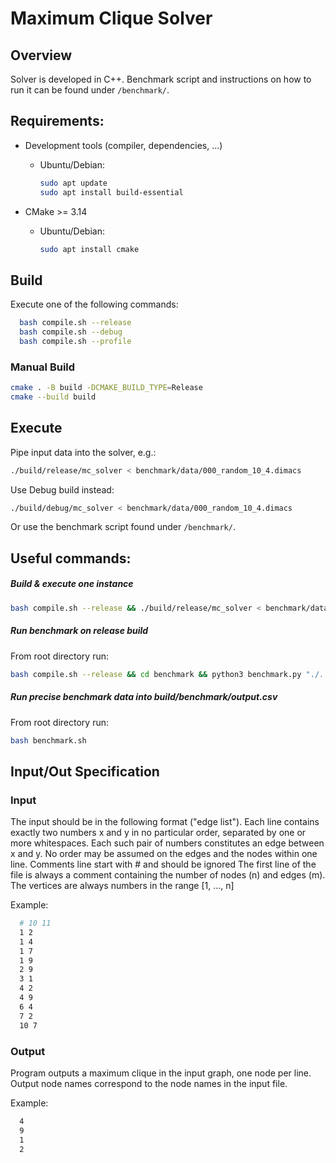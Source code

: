 # Maximum Clique Solver
## Overview

Solver is developed in C++. Benchmark script and instructions on how to run it can be found under `/benchmark/`.

## Requirements:

- Development tools (compiler, dependencies, ...)

  - Ubuntu/Debian:
    ```bash
    sudo apt update
    sudo apt install build-essential
    ```

- CMake >= 3.14

  - Ubuntu/Debian:
    ```bash
    sudo apt install cmake
    ```

## Build

Execute one of the following commands:
```bash
  bash compile.sh --release
  bash compile.sh --debug
  bash compile.sh --profile
```

### Manual Build
```bash
cmake . -B build -DCMAKE_BUILD_TYPE=Release
cmake --build build
```

## Execute

Pipe input data into the solver, e.g.:
```bash
./build/release/mc_solver < benchmark/data/000_random_10_4.dimacs
```

Use Debug build instead:
```bash
./build/debug/mc_solver < benchmark/data/000_random_10_4.dimacs
```

Or use the benchmark script found under `/benchmark/`.

## Useful commands:

##### Build & execute one instance
```bash
bash compile.sh --release && ./build/release/mc_solver < benchmark/data/000_random_10_4.dimacs
```

##### Run benchmark on release build
From root directory run:
```bash
bash compile.sh --release && cd benchmark && python3 benchmark.py "./../build/release/mc_solver" && cd ..
```

##### Run precise benchmark data into build/benchmark/output.csv
From root directory run:
```bash
bash benchmark.sh
```



## Input/Out Specification
### Input

The input should be in the following format ("edge list").
Each line contains exactly two numbers x and y in no particular order, separated by one or more whitespaces.
Each such pair of numbers constitutes an edge between x and y.
No order may be assumed on the edges and the nodes within one line.
Comments line start with # and should be ignored
The first line of the file is always a comment containing the number of nodes (n) and edges (m). The vertices are always numbers in the range [1, ..., n]

Example:
```bash
  # 10 11
  1 2
  1 4
  1 7
  1 9
  2 9
  3 1
  4 2
  4 9
  6 4
  7 2
  10 7
```
### Output

Program outputs a maximum clique in the input graph, one node per line.
Output node names correspond to the node names in the input file.

Example:
```bash
  4
  9
  1
  2
```
